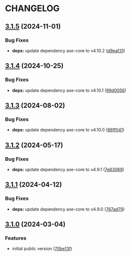 # CHANGELOG

## [3.1.5](https://github.com/Forsakringskassan/cypress-axe/compare/v3.1.4...v3.1.5) (2024-11-01)


### Bug Fixes

* **deps:** update dependency axe-core to v4.10.2 ([d9eaf31](https://github.com/Forsakringskassan/cypress-axe/commit/d9eaf318ff25f7e79b33c1a14f8b2461003f9de1))

## [3.1.4](https://github.com/Forsakringskassan/cypress-axe/compare/v3.1.3...v3.1.4) (2024-10-25)


### Bug Fixes

* **deps:** update dependency axe-core to v4.10.1 ([99d0056](https://github.com/Forsakringskassan/cypress-axe/commit/99d005661f85cb0ffb7074779976c2bfaeb15a25))

## [3.1.3](https://github.com/Forsakringskassan/cypress-axe/compare/v3.1.2...v3.1.3) (2024-08-02)


### Bug Fixes

* **deps:** update dependency axe-core to v4.10.0 ([86ff041](https://github.com/Forsakringskassan/cypress-axe/commit/86ff041250c294b2a937ebbf8f912eb0e99a573e))

## [3.1.2](https://github.com/Forsakringskassan/cypress-axe/compare/v3.1.1...v3.1.2) (2024-05-17)


### Bug Fixes

* **deps:** update dependency axe-core to v4.9.1 ([7e83069](https://github.com/Forsakringskassan/cypress-axe/commit/7e83069eba75a1f7d0a506b4d58750d7f5f799f7))

## [3.1.1](https://github.com/Forsakringskassan/cypress-axe/compare/v3.1.0...v3.1.1) (2024-04-12)


### Bug Fixes

* **deps:** update dependency axe-core to v4.9.0 ([767ad79](https://github.com/Forsakringskassan/cypress-axe/commit/767ad7936503bbf90ea36fd6b22550546a99968a))

## [3.1.0](https://github.com/Forsakringskassan/cypress-axe/compare/v3.0.4...v3.1.0) (2024-03-04)


### Features

* initial public version ([70be13f](https://github.com/Forsakringskassan/cypress-axe/commit/70be13f9aa7ddf8c70bb19441753cbd9122929ec))
